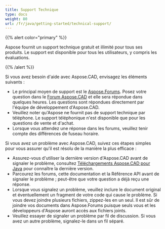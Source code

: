 ```yaml
---
title: Support Technique
type: docs
weight: 80
url: /fr/java/getting-started/technical-support/
---
```


{{% alert color="primary" %}}

Aspose fournit un support technique gratuit et illimité pour tous ses produits. Le support est disponible pour tous les utilisateurs, y compris les évaluations.

{{% /alert %}}

Si vous avez besoin d'aide avec Aspose.CAD, envisagez les éléments suivants :

- Le principal moyen de support est le [Aspose.Forums](https://forum.aspose.com/). Posez votre question dans le [Forum Aspose.CAD](https://forum.aspose.com/c/cad/19) et elle sera répondue dans quelques heures. Les questions sont répondues directement par l'équipe de développement d'Aspose.CAD.
- Veuillez noter qu'Aspose ne fournit pas de support technique par téléphone. Le support téléphonique n'est disponible que pour les questions de vente et d'achat.
- Lorsque vous attendez une réponse dans les forums, veuillez tenir compte des différences de fuseau horaire.

Si vous avez un problème avec Aspose.CAD, suivez ces étapes simples pour vous assurer qu'il est résolu de la manière la plus efficace :

- Assurez-vous d'utiliser la dernière version d'Aspose.CAD avant de signaler le problème, consultez [Téléchargements Aspose.CAD pour Java](https://releases.aspose.com/java/repo/com/aspose/aspose-cad/) pour connaître la dernière version.
- Parcourez les forums, cette documentation et la Référence API avant de signaler le problème ; peut-être que votre question a déjà reçu une réponse.
- Lorsque vous signalez un problème, veuillez inclure le document original et éventuellement un fragment de votre code qui cause le problème. Si vous devez joindre plusieurs fichiers, zippez-les en un seul. Il est sûr de joindre vos documents dans Aspose.Forums puisque seuls vous et les développeurs d'Aspose auront accès aux fichiers joints.
- Veuillez essayer de signaler un problème par fil de discussion. Si vous avez un autre problème, signalez-le dans un fil séparé.
